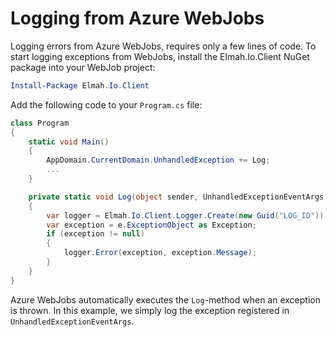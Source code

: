 # Logging from Azure WebJobs

Logging errors from Azure WebJobs, requires only a few lines of code. To start logging exceptions from WebJobs, install the Elmah.Io.Client NuGet package into your WebJob project:

```powershell
Install-Package Elmah.Io.Client
```

Add the following code to your `Program.cs` file:

```csharp
class Program
{
    static void Main()
    {
        AppDomain.CurrentDomain.UnhandledException += Log;
        ...
    }

    private static void Log(object sender, UnhandledExceptionEventArgs e)
    {
        var logger = Elmah.Io.Client.Logger.Create(new Guid("LOG_ID"));
        var exception = e.ExceptionObject as Exception;
        if (exception != null)
        {
            logger.Error(exception, exception.Message);
        }
    }
}
```

Azure WebJobs automatically executes the `Log`-method when an exception is thrown. In this example, we simply log the exception registered in `UnhandledExceptionEventArgs`.